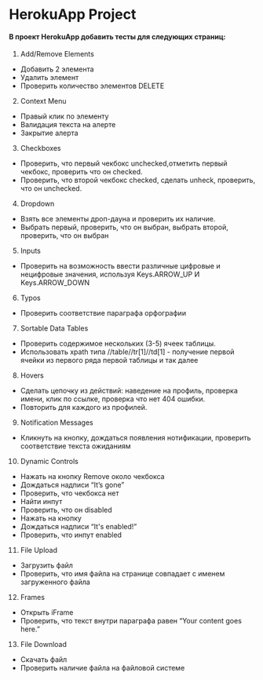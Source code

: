 # HerokuApp Project
#### В проект HerokuApp добавить тесты для следующих страниц:

1. Add/Remove Elements
* Добавить 2 элемента
* Удалить элемент
* Проверить количество элементов DELETE
  
2. Context Menu
* Правый клик по элементу
* Валидация текста на алерте
* Закрытие алерта
  
3. Checkboxes
* Проверить, что первый чекбокс unchecked,отметить первый чекбокс, проверить что он checked.
* Проверить, что второй чекбокс checked, сделать unheck, проверить, что он unchecked.

4. Dropdown
* Взять все элементы дроп-дауна и проверить их наличие.
* Выбрать первый, проверить, что он выбран, выбрать второй, проверить, что он выбран

5. Inputs
* Проверить на возможность ввести различные цифровые и нецифровые значения, используя Keys.ARROW_UP И Keys.ARROW_DOWN

6. Typos
* Проверить соответствие параграфа орфографии

7. Sortable Data Tables
* Проверить содержимое нескольких (3-5) ячеек таблицы.
* Использовать xpath типа //table//tr[1]//td[1] - получение первой ячейки из первого ряда первой таблицы и так далее
  
8. Hovers
* Сделать цепочку из действий: наведение на профиль, проверка имени, клик по ссылке, проверка что нет 404 ошибки.
* Повторить для каждого из профилей.
  
9. Notification Messages 
* Кликнуть на кнопку, дождаться появления нотификации, проверить соответствие текста ожиданиям

10. Dynamic Controls
* Нажать на кнопку Remove около чекбокса
* Дождаться надписи “It’s gone”
* Проверить, что чекбокса нет
* Найти инпут
* Проверить, что он disabled
* Нажать на кнопку
* Дождаться надписи “It's enabled!”
* Проверить, что инпут enabled
  
11. File Upload
* Загрузить файл
* Проверить, что имя файла на странице совпадает с именем загруженного файла

12. Frames
* Открыть iFrame
* Проверить, что текст внутри параграфа равен “Your content goes here.”

13. File Download
* Скачать файл
* Проверить наличие файла на файловой системе
